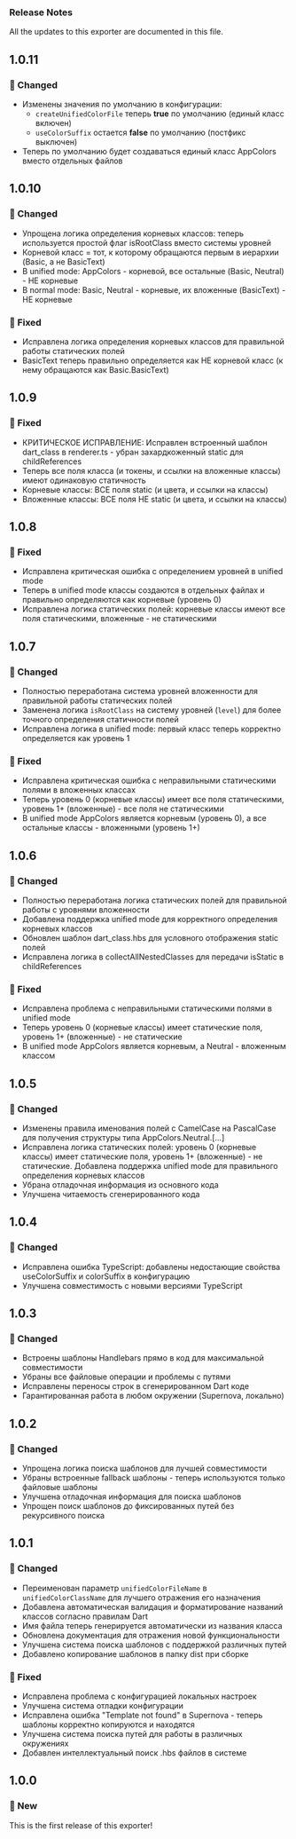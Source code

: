 ### Release Notes
All the updates to this exporter are documented in this file.

## 1.0.11

### 🔧 Changed

- Изменены значения по умолчанию в конфигурации:
  - `createUnifiedColorFile` теперь **true** по умолчанию (единый класс включен)
  - `useColorSuffix` остается **false** по умолчанию (постфикс выключен)
- Теперь по умолчанию будет создаваться единый класс AppColors вместо отдельных файлов

## 1.0.10

### 🔧 Changed

- Упрощена логика определения корневых классов: теперь используется простой флаг isRootClass вместо системы уровней
- Корневой класс = тот, к которому обращаются первым в иерархии (Basic, а не BasicText)
- В unified mode: AppColors - корневой, все остальные (Basic, Neutral) - НЕ корневые
- В normal mode: Basic, Neutral - корневые, их вложенные (BasicText) - НЕ корневые

### 🐛 Fixed

- Исправлена логика определения корневых классов для правильной работы статических полей
- BasicText теперь правильно определяется как НЕ корневой класс (к нему обращаются как Basic.BasicText)

## 1.0.9

### 🐛 Fixed

- КРИТИЧЕСКОЕ ИСПРАВЛЕНИЕ: Исправлен встроенный шаблон dart_class в renderer.ts - убран захардкоженный static для childReferences
- Теперь все поля класса (и токены, и ссылки на вложенные классы) имеют одинаковую статичность
- Корневые классы: ВСЕ поля static (и цвета, и ссылки на классы)
- Вложенные классы: ВСЕ поля НЕ static (и цвета, и ссылки на классы)

## 1.0.8

### 🐛 Fixed

- Исправлена критическая ошибка с определением уровней в unified mode
- Теперь в unified mode классы создаются в отдельных файлах и правильно определяются как корневые (уровень 0)
- Исправлена логика статических полей: корневые классы имеют все поля статическими, вложенные - не статическими

## 1.0.7

### 🔧 Changed

- Полностью переработана система уровней вложенности для правильной работы статических полей
- Заменена логика `isRootClass` на систему уровней (`level`) для более точного определения статичности полей
- Исправлена логика в unified mode: первый класс теперь корректно определяется как уровень 1

### 🐛 Fixed

- Исправлена критическая ошибка с неправильными статическими полями в вложенных классах
- Теперь уровень 0 (корневые классы) имеет все поля статическими, уровень 1+ (вложенные) - все поля не статическими
- В unified mode AppColors является корневым (уровень 0), а все остальные классы - вложенными (уровень 1+)

## 1.0.6

### 🔧 Changed

- Полностью переработана логика статических полей для правильной работы с уровнями вложенности
- Добавлена поддержка unified mode для корректного определения корневых классов
- Обновлен шаблон dart_class.hbs для условного отображения static полей
- Исправлена логика в collectAllNestedClasses для передачи isStatic в childReferences

### 🐛 Fixed

- Исправлена проблема с неправильными статическими полями в unified mode
- Теперь уровень 0 (корневые классы) имеет статические поля, уровень 1+ (вложенные) - не статические
- В unified mode AppColors является корневым, а Neutral - вложенным классом

## 1.0.5

### 🔧 Changed

- Изменены правила именования полей с CamelCase на PascalCase для получения структуры типа AppColors.Neutral.[...]
- Исправлена логика статических полей: уровень 0 (корневые классы) имеет статические поля, уровень 1+ (вложенные) - не статические. Добавлена поддержка unified mode для правильного определения корневых классов
- Убрана отладочная информация из основного кода
- Улучшена читаемость сгенерированного кода

## 1.0.4

### 🔧 Changed

- Исправлена ошибка TypeScript: добавлены недостающие свойства useColorSuffix и colorSuffix в конфигурацию
- Улучшена совместимость с новыми версиями TypeScript

## 1.0.3

### 🔧 Changed

- Встроены шаблоны Handlebars прямо в код для максимальной совместимости
- Убраны все файловые операции и проблемы с путями
- Исправлены переносы строк в сгенерированном Dart коде
- Гарантированная работа в любом окружении (Supernova, локально)

## 1.0.2

### 🔧 Changed

- Упрощена логика поиска шаблонов для лучшей совместимости
- Убраны встроенные fallback шаблоны - теперь используются только файловые шаблоны
- Улучшена отладочная информация для поиска шаблонов
- Упрощен поиск шаблонов до фиксированных путей без рекурсивного поиска

## 1.0.1

### 🔧 Changed

- Переименован параметр `unifiedColorFileName` в `unifiedColorClassName` для лучшего отражения его назначения
- Добавлена автоматическая валидация и форматирование названий классов согласно правилам Dart
- Имя файла теперь генерируется автоматически из названия класса
- Обновлена документация для отражения новой функциональности
- Улучшена система поиска шаблонов с поддержкой различных путей
- Добавлено копирование шаблонов в папку dist при сборке

### 🐛 Fixed

- Исправлена проблема с конфигурацией локальных настроек
- Улучшена система отладки конфигурации
- Исправлена ошибка "Template not found" в Supernova - теперь шаблоны корректно копируются и находятся
- Улучшена система поиска путей для работы в различных окружениях
- Добавлен интеллектуальный поиск .hbs файлов в системе

## 1.0.0

### 🚀 New

This is the first release of this exporter!